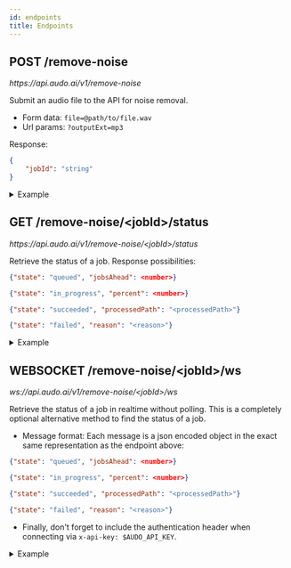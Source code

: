 ```yaml
---
id: endpoints
title: Endpoints
---
```


<div style={{display: 'inline'}}>
  <h2 style={{display: 'inline', paddingRight: 10 }}>POST /remove-noise </h2>
  <div style={{color: "#bbbbbb", display: 'inline' }}><i>https://api.audo.ai/v1/remove-noise</i><br/></div>
</div>

<div style={{height: 14}}></div>

Submit an audio file to the API for noise removal.

 - Form data: `file=@path/to/file.wav`
 - Url params: `?outputExt=mp3`

Response:

```json
{
    "jobId": "string"
}
```

<details>
<summary style={{paddingBottom: 20}}>Example</summary>
<p>

Simple example:

```bash
curl -X POST "https://api.audo.ai/v1/remove-noise" -F "file=@myaudio.wav" -H "x-api-key: $AUDO_API_KEY"
```

Remove noise from a video:

```bash
curl -X POST "https://api.audo.ai/v1/remove-noise?outputExt=mp4" -F "file=@myvideo.mp4" -H "x-api-key: $AUDO_API_KEY"
```

Convert between audio formats:

```bash
curl -X POST "https://api.audo.ai/v1/remove-noise?outputExt=mp3" -F "file=@myaudio.ogg" -H "x-api-key: $AUDO_API_KEY"
```

See how to get the result from the job ID below.

</p>
</details>

<div style={{display: 'inline'}}>
  <h2 style={{display: 'inline', paddingRight: 10 }}>GET /remove-noise/&lt;jobId&gt;/status </h2>
  <div style={{color: "#bbbbbb", display: 'inline' }}><i>https://api.audo.ai/v1/remove-noise/&lt;jobId&gt;/status</i><br/></div>
</div>

<div style={{height: 14}}></div>

Retrieve the status of a job. Response possibilities:

 ```json
 {"state": "queued", "jobsAhead": <number>}
 ```
 
 ```json
 {"state": "in_progress", "percent": <number>}
 ```

 ```json
 {"state": "succeeded", "processedPath": "<processedPath>"}
 ```
 ```json
 {"state": "failed", "reason": "<reason>"}
 ```

<details>
<summary style={{paddingBottom: 10}}>Example</summary>
<p>

Here is an example:
```bash
JOB_ID=be1e2138-433d-4278-8a79-698dfbab9168
curl -X GET "https://api.audo.ai/v1/remove-noise/$JOB_ID/status" -H "x-api-key: $AUDO_API_KEY"
```

```json
{
    "state": "succeeded",
    "processedPath": "dl/artifacts/clean/audo_enhanced_d29940ad-feb8-4187-8b31-e5778ef9ad1c.mp3"
}
```

So, now we would be able to download our file by prepending `https://api.audo.ai/v1/`:

```bash
curl -O https://api.audo.ai/v1/dl/artifacts/clean/audo_enhanced_d29940ad-feb8-4187-8b31-e5778ef9ad1c.mp3
```

</p>
</details>


<div style={{display: 'inline'}}>
  <h2 style={{display: 'inline', paddingRight: 10 }}>WEBSOCKET /remove-noise/&lt;jobId&gt;/ws </h2>
  <div style={{color: "#bbbbbb", display: 'inline' }}><i>ws://api.audo.ai/v1/remove-noise/&lt;jobId&gt;/ws</i><br/></div>
</div>

<div style={{height: 14}}></div>

Retrieve the status of a job in realtime without polling. This is a completely optional alternative method to find the status of a job.

- Message format: Each message is a json encoded object in the exact same representation as the endpoint above:


 ```json
 {"state": "queued", "jobsAhead": <number>}
 ```
 
 ```json
 {"state": "in_progress", "percent": <number>}
 ```

 ```json
 {"state": "succeeded", "processedPath": "<processedPath>"}
 ```
 ```json
 {"state": "failed", "reason": "<reason>"}
 ```


 - Finally, don't forget to include the authentication header when connecting via `x-api-key: $AUDO_API_KEY`.

<details>
<summary style={{paddingBottom: 10}}>Example</summary>
<p>

Here is an example that uses [websocat](https://github.com/vi/websocat):
```bash
JOB_ID=be1e2138-433d-4278-8a79-698dfbab9168
websocat "https://api.audo.ai/v1/remove-noise/$JOB_ID/ws" -H "x-api-key: $AUDO_API_KEY"
```

```json
{"state": "queued", "jobsAhead": 0}
{"state": "in_progress", "percent": 10}
{"state": "in_progress", "percent": 18}
{"state": "in_progress", "percent": 20}
// ...
{"state": "in_progress", "percent": 95}
{"state": "in_progress", "percent": 98}
{"state": "in_progress", "percent": 100}
{"state": "succeeded", "processedPath": "dl/artifacts/clean/audo_enhanced_7c9e10b3-96ca-4904-aecf-ce815339c859.wav"}
```

So, same as before, we can now download our file by prepending `https://api.audo.ai/v1/`:

```bash
curl -O https://api.audo.ai/v1/dl/artifacts/clean/audo_enhanced_7c9e10b3-96ca-4904-aecf-ce815339c859.wav
```

</p>
</details>
